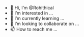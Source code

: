 - 👋 Hi, I’m @Rohithical
- 👀 I’m interested in ...
- 🌱 I’m currently learning ...
- 💞️ I’m looking to collaborate on ...
- 📫 How to reach me ...

<!---
Rohithical/Rohithical is a ✨ special ✨ repository because its `README.md` (this file) appears on your GitHub profile.
You can click the Preview link to take a look at your changes.
--->
